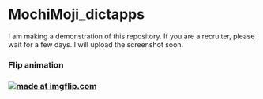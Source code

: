 # MochiMoji_dictapps

I am making a demonstration of this repository. If you are a recruiter, please wait for a few days. I will upload the screenshot soon.

<h3> Flip animation <h3>

<a href="https://imgflip.com/gif/21iolz"><img src="https://i.imgflip.com/21iolz.gif" title="made at imgflip.com"/></a>
